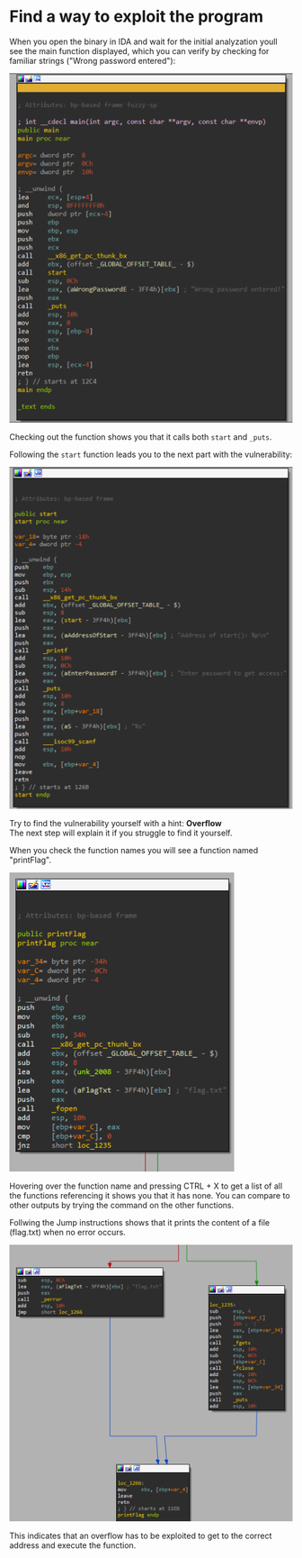# Find a way to exploit the program
When you open the binary in IDA and wait for the initial analyzation youll see the main function displayed, which you can verify by checking for familiar strings ("Wrong password entered"):

![Main Function](../images/main-function.png)

Checking out the function shows you that it calls both ```start``` and ```_puts```. 

Following the ```start``` function leads you to the next part with the vulnerability:

![Start Function](../images/start-function.png)

Try to find the vulnerability yourself with a hint: **Overflow** \
The next step will explain it if you struggle to find it yourself.

When you check the function names you will see a function named "printFlag".

![PrintFlag Function](../images/print-flag.png)

Hovering over the function name and pressing CTRL + X to get a list of all the functions referencing it shows you that it has none. You can compare to other outputs by trying the command on the other functions. 

Follwing the Jump instructions shows that it prints the content of a file (flag.txt) when no error occurs. 

![PrintFlag Function](../images/print-flag-2.png)

This indicates that an overflow has to be exploited to get to the correct address and execute the function.



